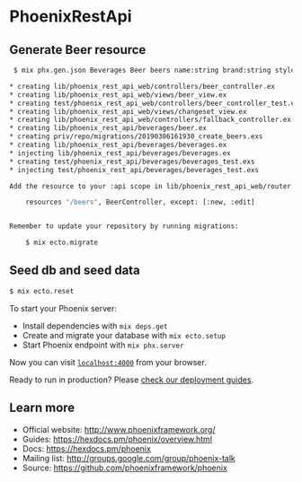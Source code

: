 # PhoenixRestApi

## Generate Beer resource

```sh
 $ mix phx.gen.json Beverages Beer beers name:string brand:string style:string alcohol:string

* creating lib/phoenix_rest_api_web/controllers/beer_controller.ex
* creating lib/phoenix_rest_api_web/views/beer_view.ex
* creating test/phoenix_rest_api_web/controllers/beer_controller_test.exs
* creating lib/phoenix_rest_api_web/views/changeset_view.ex
* creating lib/phoenix_rest_api_web/controllers/fallback_controller.ex
* creating lib/phoenix_rest_api/beverages/beer.ex
* creating priv/repo/migrations/20190306161930_create_beers.exs
* creating lib/phoenix_rest_api/beverages/beverages.ex
* injecting lib/phoenix_rest_api/beverages/beverages.ex
* creating test/phoenix_rest_api/beverages/beverages_test.exs
* injecting test/phoenix_rest_api/beverages/beverages_test.exs

Add the resource to your :api scope in lib/phoenix_rest_api_web/router.ex:

    resources "/beers", BeerController, except: [:new, :edit]


Remember to update your repository by running migrations:

    $ mix ecto.migrate

```

## Seed db and seed data

```sh
$ mix ecto.reset
```

To start your Phoenix server:

  * Install dependencies with `mix deps.get`
  * Create and migrate your database with `mix ecto.setup`
  * Start Phoenix endpoint with `mix phx.server`

Now you can visit [`localhost:4000`](http://localhost:4000) from your browser.

Ready to run in production? Please [check our deployment guides](https://hexdocs.pm/phoenix/deployment.html).

## Learn more

  * Official website: http://www.phoenixframework.org/
  * Guides: https://hexdocs.pm/phoenix/overview.html
  * Docs: https://hexdocs.pm/phoenix
  * Mailing list: http://groups.google.com/group/phoenix-talk
  * Source: https://github.com/phoenixframework/phoenix
